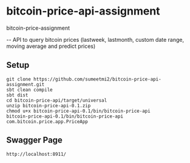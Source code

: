 # bitcoin-price-api-assignment
bitcoin-price-assignment

-- API to query bitcoin prices (lastweek, lastmonth, custom date range, moving average and predict prices)

## Setup
```
git clone https://github.com/sumeetmi2/bitcoin-price-api-assignment.git
sbt clean compile
sbt dist
cd bitcoin-price-api/target/universal
unzip bitcoin-price-api-0.1.zip 
chmod u+x bitcoin-price-api-0.1/bin/bitcoin-price-api
bitcoin-price-api-0.1/bin/bitcoin-price-api com.bitcoin.price.app.PriceApp
```

## Swagger Page
```http://localhost:8911/```

